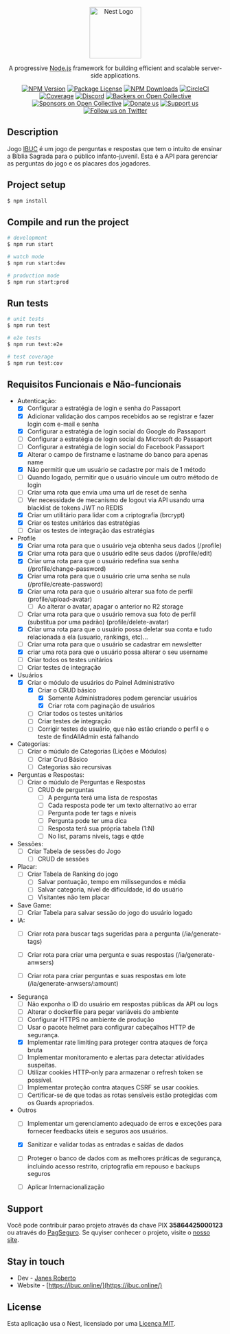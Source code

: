 <p align="center">
  <a href="http://nestjs.com/" target="blank"><img src="https://nestjs.com/img/logo-small.svg" width="120" alt="Nest Logo" /></a>
</p>

[circleci-image]: https://img.shields.io/circleci/build/github/nestjs/nest/master?token=abc123def456
[circleci-url]: https://circleci.com/gh/nestjs/nest

  <p align="center">A progressive <a href="http://nodejs.org" target="_blank">Node.js</a> framework for building efficient and scalable server-side applications.</p>
    <p align="center">
<a href="https://www.npmjs.com/~nestjscore" target="_blank"><img src="https://img.shields.io/npm/v/@nestjs/core.svg" alt="NPM Version" /></a>
<a href="https://www.npmjs.com/~nestjscore" target="_blank"><img src="https://img.shields.io/npm/l/@nestjs/core.svg" alt="Package License" /></a>
<a href="https://www.npmjs.com/~nestjscore" target="_blank"><img src="https://img.shields.io/npm/dm/@nestjs/common.svg" alt="NPM Downloads" /></a>
<a href="https://circleci.com/gh/nestjs/nest" target="_blank"><img src="https://img.shields.io/circleci/build/github/nestjs/nest/master" alt="CircleCI" /></a>
<a href="https://coveralls.io/github/nestjs/nest?branch=master" target="_blank"><img src="https://coveralls.io/repos/github/nestjs/nest/badge.svg?branch=master#9" alt="Coverage" /></a>
<a href="https://discord.gg/G7Qnnhy" target="_blank"><img src="https://img.shields.io/badge/discord-online-brightgreen.svg" alt="Discord"/></a>
<a href="https://opencollective.com/nest#backer" target="_blank"><img src="https://opencollective.com/nest/backers/badge.svg" alt="Backers on Open Collective" /></a>
<a href="https://opencollective.com/nest#sponsor" target="_blank"><img src="https://opencollective.com/nest/sponsors/badge.svg" alt="Sponsors on Open Collective" /></a>
  <a href="https://paypal.me/kamilmysliwiec" target="_blank"><img src="https://img.shields.io/badge/Donate-PayPal-ff3f59.svg" alt="Donate us"/></a>
    <a href="https://opencollective.com/nest#sponsor"  target="_blank"><img src="https://img.shields.io/badge/Support%20us-Open%20Collective-41B883.svg" alt="Support us"></a>
  <a href="https://twitter.com/nestframework" target="_blank"><img src="https://img.shields.io/twitter/follow/nestframework.svg?style=social&label=Follow" alt="Follow us on Twitter"></a>
</p>
  <!--[![Backers on Open Collective](https://opencollective.com/nest/backers/badge.svg)](https://opencollective.com/nest#backer)
  [![Sponsors on Open Collective](https://opencollective.com/nest/sponsors/badge.svg)](https://opencollective.com/nest#sponsor)-->

## Description

Jogo [IBUC](https://ibuc.online) é um jogo de perguntas e respostas que tem o intuito de ensinar a Bíblia Sagrada para o público infanto-juvenil. Esta é a API para gerenciar as perguntas do jogo e os placares dos jogadores.

## Project setup

```bash
$ npm install
```

## Compile and run the project

```bash
# development
$ npm run start

# watch mode
$ npm run start:dev

# production mode
$ npm run start:prod
```

## Run tests

```bash
# unit tests
$ npm run test

# e2e tests
$ npm run test:e2e

# test coverage
$ npm run test:cov
```

## Requisitos Funcionais e Não-funcionais

- Autenticação:
  - [x] Configurar a estratégia de login e senha do Passaport
  - [x] Adicionar validação dos campos recebidos ao se registrar e fazer login com e-mail e senha
  - [x] Configurar a estratégia de login social do Google do Passaport
  - [ ] Configurar a estratégia de login social da Microsoft do Passaport
  - [ ] Configurar a estratégia de login social do Facebook Passaport
  - [x] Alterar o campo de firstname e lastname do banco para apenas name
  - [x] Não permitir que um usuário se cadastre por mais de 1 método
  - [ ] Quando logado, permitir que o usuário vincule um outro método de login
  - [ ] Criar uma rota que envia uma uma url de reset de senha
  - [ ] Ver necessidade de mecanismo de logout via API usando uma blacklist de tokens JWT no REDIS
  - [x] Criar um utilitário para lidar com a criptografia (brcrypt)
  - [x] Criar os testes unitários das estratégias
  - [ ] Criar os testes de integração das estratégias

- Profile
  - [x] Criar uma rota para que o usuário veja obtenha seus dados (/profile)
  - [x] Criar uma rota para que o usuário edite seus dados (/profile/edit)
  - [x] Criar uma rota para que o usuário redefina sua senha (/profile/change-password)
  - [x] Criar uma rota para que o usuário crie uma senha se nula (/profile/create-password)
  - [x] Criar uma rota para que o usuário alterar sua foto de perfil (profile/upload-avatar)
    - [ ] Ao alterar o avatar, apagar o anterior no R2 storage
  - [ ] Criar uma rota para que o usuário remova sua foto de perfil (substitua por uma padrão) (profile/delete-avatar)
  - [x] Criar uma rota para que o usuário possa deletar sua conta e tudo relacionada a ela (usuario, rankings, etc)...
  - [ ] Criar uma rota para que o usuário se cadastrar em newsletter
  - [x] criar uma rota para que o usuário possa alterar o seu username
  - [ ] Criar todos os testes unitários
  - [ ] Criar testes de integração

- Usuários
  - [x] Criar o módulo de usuários do Painel Administrativo
    - [X] Criar o CRUD básico
      - [x] Somente Administradores podem gerenciar usuários
      - [x] Criar rota com paginação de usuários
    - [ ] Criar todos os testes unitários
    - [ ] Criar testes de integração
    - [ ] Corrigir testes de usuário, que não estão criando o perfil e o teste de findAllAdmin está falhando

- Categorias:
  - [ ] Criar o múdulo de Categorias (Lições e Módulos)
    - [ ] Criar Crud Básico
    - [ ] Categorias são recursivas

- Perguntas e Respostas:
  - [ ] Criar o múdulo de Perguntas e Respostas
    - [ ] CRUD de perguntas
      - [ ] A pergunta terá uma lista de respostas
      - [ ] Cada resposta pode ter um texto alternativo ao errar
      - [ ] Pergunta pode ter tags e níveis
      - [ ] Pergunta pode ter uma dica
      - [ ] Resposta terá sua própria tabela (1:N)
      - [ ] No list, params niveis, tags e qtde

- Sessões:
  - [ ] Criar Tabela de sessões do Jogo
    - [ ] CRUD de sessões

- Placar:
  - [ ] Criar Tabela de Ranking do jogo
    - [ ] Salvar pontuação, tempo em milissegundos e média
    - [ ] Salvar categoria, nível de dificuldade, id do usuário
    - [ ] Visitantes não tem placar

- Save Game:
  - [ ] Criar Tabela para salvar sessão do jogo do usuário logado

- IA:
  - [ ] Criar rota para buscar tags sugeridas para a pergunta (/ia/generate-tags)
  - [ ] Criar rota para criar uma pergunta e suas respostas (/ia/generate-anwsers)
  - [ ] Criar rota para criar perguntas e suas respostas em lote (/ia/generate-anwsers/:amount)


- Segurança
  - [ ] Não exponha o ID do usuário em respostas públicas da API ou logs
  - [ ] Alterar o dockerfile para pegar variáveis do ambiente
  - [ ] Configurar HTTPS no ambiente de produção
  - [ ] Usar o pacote helmet para configurar cabeçalhos HTTP de segurança.
  - [x] Implementar rate limiting para proteger contra ataques de força bruta
  - [ ] Implementar monitoramento e alertas para detectar atividades suspeitas.
  - [ ] Utilizar cookies HTTP-only para armazenar o refresh token se possível.
  - [ ] Implementar proteção contra ataques CSRF se usar cookies.
  - [ ] Certificar-se de que todas as rotas sensíveis estão protegidas com os Guards apropriados.

- Outros
  - [ ] Implementar um gerenciamento adequado de erros e exceções para fornecer feedbacks úteis e seguros aos usuários.
  - [x] Sanitizar e validar todas as entradas e saídas de dados
  - [ ] Proteger o banco de dados com as melhores práticas de segurança, incluindo acesso restrito, criptografia em repouso e backups seguros
  - [ ] Aplicar Internacionalização


## Support

Você pode contribuir parao projeto através da chave PIX <b>35864425000123</b> ou através do [PagSeguro](https://pagseguro.uol.com.br/checkout/nc/nl/donation/sender-identification.jhtml?t=9e355ebc4bbb1c1433326954af3fe964c566452b95b21ce6b6df753a307b0f44&e=true).  Se quyiser conhecer o projeto, visite o [nosso site](https://ibuc.online).

## Stay in touch

- Dev - [Janes Roberto](https://www.linkedin.com/in/janes-roberto-da-costa/)
- Website - [https://ibuc.online/](https://ibuc.online/)

## License

Esta aplicação usa o Nest, licensiado por uma [Licença MIT](https://github.com/nestjs/nest/blob/master/LICENSE).
